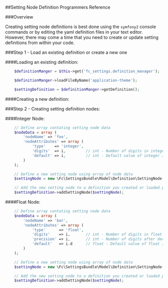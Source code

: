 ##Setting Node Definition Programmers Reference

###Overview

Creating setting node definitions is best done using the `symfony2` console
commands or by editing the yaml definition files in your text editor. However,
there may come a time that you need to create or update setting definitions from
within your code.


###Step 1 - Load an existing definition or create a new one

####Loading an existing definition:

``` php
    $definitionManger = $this->get('fc_settings.definition_manager');

    $definitionManger->loadFileByName('application-theme');

    $settingDefinition = $definitionManger->getDefinition();
```

####Creating a new definition:

###Step 2 - Creating setting definition nodes:

####Integer Node:

``` php
    // Define array contating setting node data
    $nodeData = array (
        'nodeName' => 'foo',
        'nodeAttributes' => array (
            'type'    => 'integer',
            'digits'  => i,         // int - Number of digits in integer
            'default' => i,         // int - Default value of integer [optional]
        )
    );

    // Define a new setting node using array of node data
    $settingNode = new \Fc\SettingsBundle\Model\Definition\SettingNode($nodeData);

    // Add the new setting node to a definition you created or loaded previously
    $settingDefinition->addSettingNode($settingNode);
```

####Float Node:

``` php
    // Define array contating setting node data
    $nodeData = array (
        'nodeName' => 'bar',
        'nodeAttributes' => array (
            'type'      => 'float',
            'digits'    => i,       // int - Number of digits in float setting
            'precision' => i,       // int - Number of digits after decimal in float setting
            'default'   => i.d      // float - Default value of float [optional]
        )
    );

    // Define a new setting node using array of node data
    $settingNode = new \Fc\SettingsBundle\Model\Definition\SettingNode($nodeData);

    // Add the new setting node to a definition you created or loaded previously
    $settingDefinition->addSettingNode($settingNode);
```



